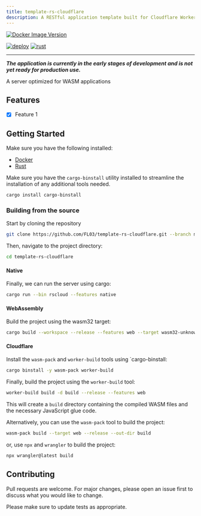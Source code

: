 ```yaml
---
title: template-rs-cloudflare
description: A RESTful application template built for Cloudflare Workers using Rust and WebAssembly.
---
```


[![Docker Image Version](https://img.shields.io/docker/v/jo3mccain/template-rs-cloudflare?sort=semver&style=for-the-badge&logo=docker)](https://hub.docker.com/r/jo3mccain/template-rs-cloudflare)

[![deploy](https://github.com/FL03/template-rs-cloudflare/actions/workflows/deploy.yml/badge.svg)](https://github.com/FL03/template-rs-cloudflare/actions/workflows/deploy.yml)
[![rust](https://github.com/FL03/template-rs-cloudflare/actions/workflows/rust.yml/badge.svg)](https://github.com/FL03/template-rs-cloudflare/actions/workflows/rust.yml)

***

_**The application is currently in the early stages of development and is not yet ready for production use.**_

A server optimized for WASM applications

## Features

- [x] Feature 1

## Getting Started

Make sure you have the following installed:

- [Docker](https://docs.docker.com/get-docker/)
- [Rust](https://www.rust-lang.org/tools/install)

Make sure you have the `cargo-binstall` utility installed to streamline the installation of any additional tools needed.

```bash
cargo install cargo-binstall
```

### Building from the source

Start by cloning the repository

```bash
git clone https://github.com/FL03/template-rs-cloudflare.git --branch main
```

Then, navigate to the project directory:

```bash
cd template-rs-cloudflare
```

#### Native

Finally, we can run the server using cargo:

```bash
cargo run --bin rscloud --features native
```

#### WebAssembly

Build the project using the wasm32 target:

```bash
cargo build --workspace --release --features web --target wasm32-unknown-unknown
```

#### Cloudflare

Install the `wasm-pack` and `worker-build` tools using `cargo-binstall:

```bash
cargo binstall -y wasm-pack worker-build
```

Finally, build the project using the `worker-build` tool:

```bash
worker-build build -d build --release --features web
```

This will create a `build` directory containing the compiled WASM files and the necessary JavaScript glue code.

Alternatively, you can use the `wasm-pack` tool to build the project:

```bash
wasm-pack build --target web --release --out-dir build
```

or, use `npx` and `wrangler` to build the project:

```bash
npx wrangler@latest build
```

## Contributing

Pull requests are welcome. For major changes, please open an issue first
to discuss what you would like to change.

Please make sure to update tests as appropriate.
